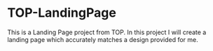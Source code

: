 # TOP-LandingPage

This is a Landing Page project from TOP. In this project I will create a landing page which accurately matches a design provided for me. 